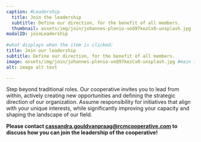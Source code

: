 ```yaml
---
caption: #Leadership
  title: Join the leadership
  subtitle: Define our direction, for the benefit of all members.
  thumbnail: assets/img/join/johannes-plenio-voQ97kezCx0-unsplash.jpg
modalID: joinLeadership
  
#what displays when the item is clicked:
title: Join our leadership
subtitle: Define our direction, for the benefit of all members.
image: assets/img/join/johannes-plenio-voQ97kezCx0-unsplash.jpg #main image, can be a link or a file in assets/img/portfolio
alt: image alt text

---
```

Step beyond traditional roles. Our cooperative invites you to lead from within, actively creating new opportunities and defining the strategic direction of our organization. Assume responsibility for initiatives that align with your unique interests, while significantly improving your capacity and shaping the landscape of our field.

**Please contact [cassandra.gouldvanpraag@rcmcooperative.com](mailto:cassandra.gouldvanpraag@rcmcooperative.com) to discuss how you can join the leadership of the cooperative!**
